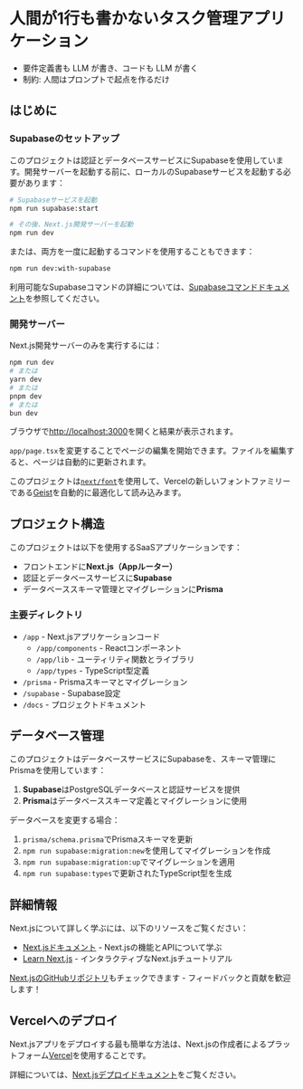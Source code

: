 # 人間が1行も書かないタスク管理アプリケーション

* 要件定義書も LLM が書き、コードも LLM が書く
* 制約: 人間はプロンプトで起点を作るだけ

## はじめに

### Supabaseのセットアップ

このプロジェクトは認証とデータベースサービスにSupabaseを使用しています。開発サーバーを起動する前に、ローカルのSupabaseサービスを起動する必要があります：

```bash
# Supabaseサービスを起動
npm run supabase:start

# その後、Next.js開発サーバーを起動
npm run dev
```

または、両方を一度に起動するコマンドを使用することもできます：

```bash
npm run dev:with-supabase
```

利用可能なSupabaseコマンドの詳細については、[Supabaseコマンドドキュメント](./docs/supabase_commands.md)を参照してください。

### 開発サーバー

Next.js開発サーバーのみを実行するには：

```bash
npm run dev
# または
yarn dev
# または
pnpm dev
# または
bun dev
```

ブラウザで[http://localhost:3000](http://localhost:3000)を開くと結果が表示されます。

`app/page.tsx`を変更することでページの編集を開始できます。ファイルを編集すると、ページは自動的に更新されます。

このプロジェクトは[`next/font`](https://nextjs.org/docs/app/building-your-application/optimizing/fonts)を使用して、Vercelの新しいフォントファミリーである[Geist](https://vercel.com/font)を自動的に最適化して読み込みます。

## プロジェクト構造

このプロジェクトは以下を使用するSaaSアプリケーションです：

- フロントエンドに**Next.js（Appルーター）**
- 認証とデータベースサービスに**Supabase**
- データベーススキーマ管理とマイグレーションに**Prisma**

### 主要ディレクトリ

- `/app` - Next.jsアプリケーションコード
  - `/app/components` - Reactコンポーネント
  - `/app/lib` - ユーティリティ関数とライブラリ
  - `/app/types` - TypeScript型定義
- `/prisma` - Prismaスキーマとマイグレーション
- `/supabase` - Supabase設定
- `/docs` - プロジェクトドキュメント

## データベース管理

このプロジェクトはデータベースサービスにSupabaseを、スキーマ管理にPrismaを使用しています：

1. **Supabase**はPostgreSQLデータベースと認証サービスを提供
2. **Prisma**はデータベーススキーマ定義とマイグレーションに使用

データベースを変更する場合：

1. `prisma/schema.prisma`でPrismaスキーマを更新
2. `npm run supabase:migration:new`を使用してマイグレーションを作成
3. `npm run supabase:migration:up`でマイグレーションを適用
4. `npm run supabase:types`で更新されたTypeScript型を生成

## 詳細情報

Next.jsについて詳しく学ぶには、以下のリソースをご覧ください：

- [Next.jsドキュメント](https://nextjs.org/docs) - Next.jsの機能とAPIについて学ぶ
- [Learn Next.js](https://nextjs.org/learn) - インタラクティブなNext.jsチュートリアル

[Next.jsのGitHubリポジトリ](https://github.com/vercel/next.js)もチェックできます - フィードバックと貢献を歓迎します！

## Vercelへのデプロイ

Next.jsアプリをデプロイする最も簡単な方法は、Next.jsの作成者によるプラットフォーム[Vercel](https://vercel.com/new?utm_medium=default-template&filter=next.js&utm_source=create-next-app&utm_campaign=create-next-app-readme)を使用することです。

詳細については、[Next.jsデプロイドキュメント](https://nextjs.org/docs/app/building-your-application/deploying)をご覧ください。
